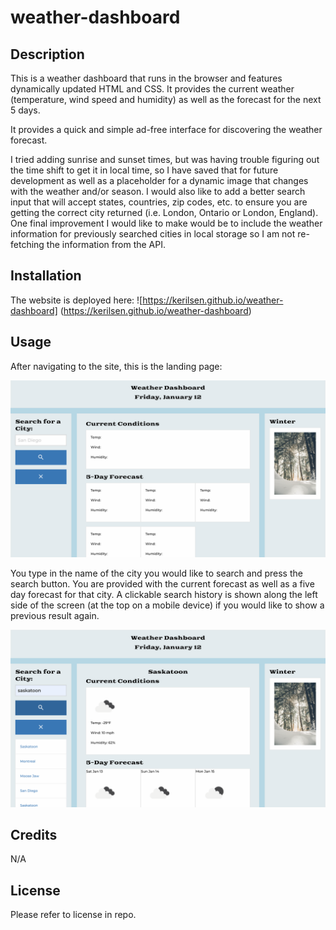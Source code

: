 # weather-dashboard

## Description

This is a weather dashboard that runs in the browser and features dynamically updated HTML and CSS. It provides the current weather (temperature, wind speed and humidity) as well as the forecast for the next 5 days.

It provides a quick and simple ad-free interface for discovering the weather forecast.

I tried adding sunrise and sunset times, but was having trouble figuring out the time shift to get it in local time, so I have saved that for future development as well as a placeholder for a dynamic image that changes with the weather and/or season. I would also like to add a better search input that will accept states, countries, zip codes, etc. to ensure you are getting the correct city returned (i.e. London, Ontario or London, England). One final improvement I would like to make would be to include the weather information for previously searched cities in local storage so I am not re-fetching the information from the API.

## Installation

The website is deployed here: ![https://kerilsen.github.io/weather-dashboard] (https://kerilsen.github.io/weather-dashboard)

## Usage

After navigating to the site, this is the landing page:

![Screenshot of landing page](assets/images/Screenshot_landing-page.png)

You type in the name of the city you would like to search and press the search button. You are provided with the current forecast as well as a five day forecast for that city. A clickable search history is shown along the left side of the screen (at the top on a mobile device) if you would like to show a previous result again.

![Screenshot of search results](assets/images/Screenshot_search-results.png)

## Credits

N/A

## License

Please refer to license in repo.